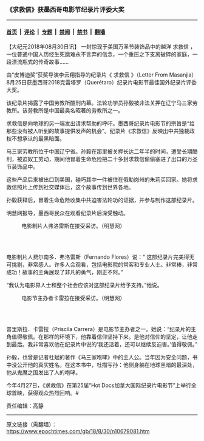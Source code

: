 ### 《求救信》获墨西哥电影节纪录片评委大奖

---

#### [首页](../../../..?n10679081) &nbsp;|&nbsp; [评论](../../../../../epoch-comment?n10679081) &nbsp;|&nbsp; [专题](../../../../../epoch-special?n10679081) &nbsp;|&nbsp; [禁闻](../../../../../epoch-news?n10679081) &nbsp;|&nbsp; [禁书](../../../../../books?n10679081) &nbsp;|&nbsp; [翻墙](https://github.com/gfw-breaker/nogfw/blob/master/README.md?n10679081)


<div class="post_content" id="artbody" itemprop="articleBody">
 <!-- article content begin -->
 <p>
  【大纪元2018年08月30日讯】
  <span class="s1">
   一封惊现于美国万圣节装饰品中的越洋
   <ok href="https://www.epochtimes.com/gb/tag/%E6%B1%82%E6%95%91%E4%BF%A1.html">
    求救信
   </ok>
   ，一位普通中国人历经生死磨难永不言弃的信念，一个重压之下支离破碎的家庭，一段漂流瓶式的传奇故事……
  </span>
 </p>
 <p class="p1">
  <span class="s1">
   由“皮博迪奖”获奖导演李云翔指导的纪录片《
   <ok href="https://www.epochtimes.com/gb/tag/%E6%B1%82%E6%95%91%E4%BF%A1.html">
    求救信
   </ok>
   》（Letter From Masanjia）8月25日获墨西哥2018克雷塔罗（Querétaro）纪录片电影节最佳国外纪录片评委大奖。
  </span>
 </p>
 <p class="p4">
  <span class="s1">
   该纪录片揭露了中国劳教所酷刑内幕。法轮功学员孙毅被非法关押在辽宁马三家劳教所。该劳教所是中国最臭名昭著的劳教所之一。
  </span>
 </p>
 <p class="p4">
  <span class="s1">
   求救信是向地球的另一端发出请求帮助的呼吁。墨西哥纪录片电影节的宗旨是“给那些没有被人听到的故事提供发声的机会”。纪录片《求救信》反映出中共独裁政权不想承认的最黑暗面。
  </span>
 </p>
 <p class="p4">
  <span class="s1">
   马三家劳教所位于中国辽宁省。孙毅在那里被关押长达二年半的时间，遭受长期酷刑，被迫奴工劳动，期间他冒着生命危险把二十多封求救信偷偷塞进了出口的万圣节装饰品中。
  </span>
 </p>
 <p class="p4">
  <span class="s1">
   这些产品后来被出口到美国，碰巧其中一件被住在俄勒岗州的朱莉买回家。她将求救信照片上传到社交媒体后，这个故事传到世界各地。
  </span>
 </p>
 <p class="p4">
  <span class="s1">
   孙毅获释后，冒着生命危险收集中共迫害法轮功的证据，并参与制作这部纪录片。
  </span>
 </p>
 <p class="p2">
  <span class="s1">
   明慧网报导，墨西哥民众在观看纪录片后深受触动。
  </span>
 </p>
 <figure aria-describedby="caption-attachment-10679272" class="wp-caption aligncenter" id="attachment_10679272" style="width: 391px">
  <ok href="https://i.epochtimes.com/assets/uploads/2018/08/2018-8-29-mexico-queretaro_04.jpg" target="_blank">
   <img alt="" class="wp-image-10679272" src="https://i.epochtimes.com/assets/uploads/2018/08/2018-8-29-mexico-queretaro_04-600x800.jpg"/>
  </ok>
  <br/><figcaption class="wp-caption-text" id="caption-attachment-10679272">
   电影制片人弗洛雷斯在接受采访。（明慧网）
  </figcaption><br/>
 </figure><br/>
 <p class="p2">
  <span class="s1">
   电影制片人费尔南多．弗洛雷斯（Fernando Flores）说：“ 这部纪录片完美得无可挑剔，非常感人。许多人会观看，包括电影院的常客和专业人士。非常棒，非常成功！故事的主角展现了非凡的勇气，刚正不阿。”
  </span>
 </p>
 <p class="p2">
  <span class="s1">
   “我认为电影界人士和整个社会应该对这部纪录片给予支持。”他说。
  </span>
 </p>
 <figure aria-describedby="caption-attachment-10679276" class="wp-caption aligncenter" id="attachment_10679276" style="width: 375px">
  <ok href="https://i.epochtimes.com/assets/uploads/2018/08/2018-8-29-mexico-queretaro_05-ss.jpg" target="_blank">
   <img alt="" class="size-full wp-image-10679276" src="https://i.epochtimes.com/assets/uploads/2018/08/2018-8-29-mexico-queretaro_05-ss.jpg"/>
  </ok>
  <br/><figcaption class="wp-caption-text" id="caption-attachment-10679276">
   电影节主办者卡雷拉在接受采访。（明慧网）
  </figcaption><br/>
 </figure><br/>
 <p class="p2">
  <span class="s1">
   普里斯拉．卡雷拉（Priscila Carrera）是电影节主办者之一。她说：“纪录片的主角值得敬佩。在那样的环境下，他靠着信仰坚持下来。是他对信仰的坚定，让他走到最后。我非常喜欢他在纪录片中说的‘我还活着，还可以继续反迫害。’值得敬佩。”
  </span>
 </p>
 <p class="p2">
  孙毅，也曾是记者杜斌的著作《马三家咆哮》中的主人公。当年因为安全问题，书中没公开他的真实姓名。在这本书中，杜描写孙：他侧身躺在地球黑暗的最深处，他从鬼魔之国发出了人的咆哮。
 </p>
 <p class="p2">
  今年4月27日，《求救信》在第25届“Hot Docs加拿大国际纪录片电影节”上举行全球首映，获得观众热烈回响。#
 </p>
 <p class="p2">
  责任编辑：高静
 </p>
 <!-- article content end -->
 <div id="below_article_ad">
 </div>
</div>


---

原文链接（需翻墙）：https://www.epochtimes.com/gb/18/8/30/n10679081.htm